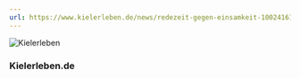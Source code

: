 ```yaml
---
url: https://www.kielerleben.de/news/redezeit-gegen-einsamkeit-10024161.html
---
```


![Kielerleben](/img/medien/kielerleben.png)

### Kielerleben.de
